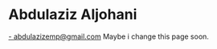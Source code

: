 <p align="center"><h1>Abdulaziz Aljohani</h1>
<a href="milto:abdulazizemp@gmail.com" target="_BLANK">- abdulazizemp@gmail.com</a>
<span>Maybe i change this page soon.</span>
</p>
